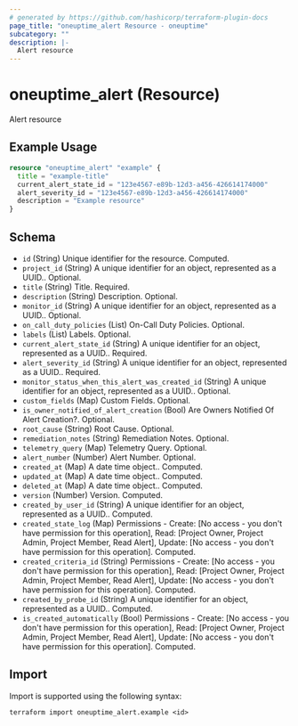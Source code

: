 ```yaml
---
# generated by https://github.com/hashicorp/terraform-plugin-docs
page_title: "oneuptime_alert Resource - oneuptime"
subcategory: ""
description: |-
  Alert resource
---
```


# oneuptime_alert (Resource)

Alert resource

## Example Usage

```terraform
resource "oneuptime_alert" "example" {
  title = "example-title"
  current_alert_state_id = "123e4567-e89b-12d3-a456-426614174000"
  alert_severity_id = "123e4567-e89b-12d3-a456-426614174000"
  description = "Example resource"
}
```

## Schema

- `id` (String) Unique identifier for the resource. Computed.
- `project_id` (String) A unique identifier for an object, represented as a UUID.. Optional.
- `title` (String) Title. Required.
- `description` (String) Description. Optional.
- `monitor_id` (String) A unique identifier for an object, represented as a UUID.. Optional.
- `on_call_duty_policies` (List) On-Call Duty Policies. Optional.
- `labels` (List) Labels. Optional.
- `current_alert_state_id` (String) A unique identifier for an object, represented as a UUID.. Required.
- `alert_severity_id` (String) A unique identifier for an object, represented as a UUID.. Required.
- `monitor_status_when_this_alert_was_created_id` (String) A unique identifier for an object, represented as a UUID.. Optional.
- `custom_fields` (Map) Custom Fields. Optional.
- `is_owner_notified_of_alert_creation` (Bool) Are Owners Notified Of Alert Creation?. Optional.
- `root_cause` (String) Root Cause. Optional.
- `remediation_notes` (String) Remediation Notes. Optional.
- `telemetry_query` (Map) Telemetry Query. Optional.
- `alert_number` (Number) Alert Number. Optional.
- `created_at` (Map) A date time object.. Computed.
- `updated_at` (Map) A date time object.. Computed.
- `deleted_at` (Map) A date time object.. Computed.
- `version` (Number) Version. Computed.
- `created_by_user_id` (String) A unique identifier for an object, represented as a UUID.. Computed.
- `created_state_log` (Map) Permissions - Create: [No access - you don't have permission for this operation], Read: [Project Owner, Project Admin, Project Member, Read Alert], Update: [No access - you don't have permission for this operation]. Computed.
- `created_criteria_id` (String) Permissions - Create: [No access - you don't have permission for this operation], Read: [Project Owner, Project Admin, Project Member, Read Alert], Update: [No access - you don't have permission for this operation]. Computed.
- `created_by_probe_id` (String) A unique identifier for an object, represented as a UUID.. Computed.
- `is_created_automatically` (Bool) Permissions - Create: [No access - you don't have permission for this operation], Read: [Project Owner, Project Admin, Project Member, Read Alert], Update: [No access - you don't have permission for this operation]. Computed.

## Import

Import is supported using the following syntax:

```shell
terraform import oneuptime_alert.example <id>
```
